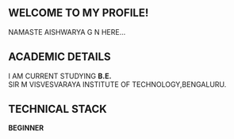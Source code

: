 ## WELCOME TO MY PROFILE!
NAMASTE AISHWARYA G N HERE...
## ACADEMIC DETAILS
I AM CURRENT STUDYING __B.E.__ <br>
SIR M VISVESVARAYA INSTITUTE OF TECHNOLOGY,BENGALURU.
## TECHNICAL STACK 
__BEGINNER__
